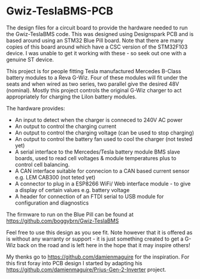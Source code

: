 # Gwiz-TeslaBMS-PCB
The design files for a circuit board to provide the hardware needed to run the Gwiz-TeslaBMS code. This was designed using Designspark PCB and is based around using an STM32 Blue Pill board. Note that there are many copies of this board around which have a CSC version of the STM32F103 device. I was unable to get it working with these - so seek out one with a genuine ST device.

This project is for people fitting Tesla manufactured Mercedes B-Class battery modules to a Reva G-Wiz. Four of these modules will fit under the seats and when wired as two series, two parallel give the desired 48V (nominal). Mostly this project controls the original G-Wiz charger to act appropriately for charging the LiIon battery modules.

The hardware provides:
- An input to detect when the charger is conneced to 240V AC power
- An output to control the charging current
- An output to control the charging voltage (can be used to stop charging)
- An output to control the battery fan used to cool the charger (not tested yet)
- A serial interface to the Mercedes/Tesla battery module BMS slave boards, used to read cell voltages & module temperatures plus to control cell balancing.
- A CAN interface suitable for connecion to a CAN based current sensor e.g. LEM CAB300 (not teted yet)
- A connector to plug in a ESP8266 WiFi/ Web interface module - to give a display of certain values e.g. battery voltage
- A header for connection of an FTDI serial to USB module for configuration and diagnostics

The firmware to run on the Blue Pill can be found at https://github.com/boggybrn/Gwiz-TeslaBMS 

Feel free to use this design as you see fit. Note however that it is offered as is without any warranty or support - it is just something created to get a G-Wiz back on the road and is left here in the hope that it may inspire others!

My thenks go to https://github.com/damienmaguire for the inspiration. For this first foray into PCB design I started by adapting his https://github.com/damienmaguire/Prius-Gen-2-Inverter project.